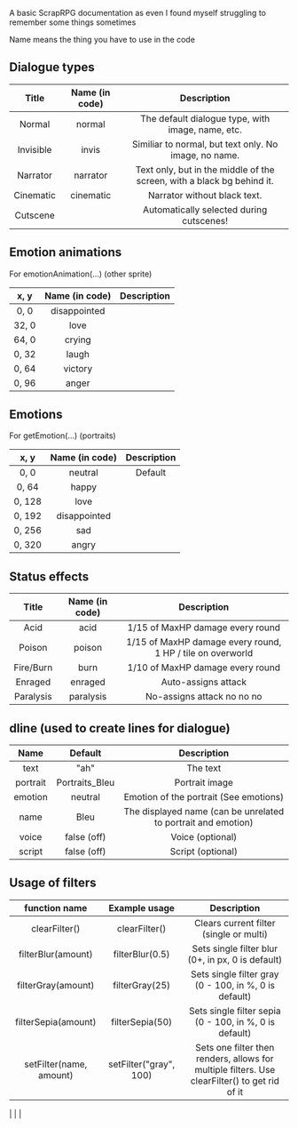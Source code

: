 A basic ScrapRPG documentation as even I found myself struggling to remember some things sometimes

Name means the thing you have to use in the code

## Dialogue types
| Title      | Name (in code)       | Description
|:----------:|:--------------------:|:------------------------------:
| Normal     | normal               | The default dialogue type, with image, name, etc.
| Invisible  | invis                | Similiar to normal, but text only. No image, no name.
| Narrator   | narrator             | Text only, but in the middle of the screen, with a black bg behind it.
| Cinematic  | cinematic            | Narrator without black text.
| Cutscene   |                      | Automatically selected during cutscenes!



## Emotion animations
For emotionAnimation(...)   (other sprite)

| x, y       | Name (in code)       | Description
|:----------:|:--------------------:|:------------------------------:
| 0, 0       | disappointed         | 
| 32, 0      | love                 | 
| 64, 0      | crying               | 
| 0, 32      | laugh                | 
| 0, 64      | victory              | 
| 0, 96      | anger                | 



## Emotions
For getEmotion(...)    (portraits)

| x, y       | Name (in code)       | Description
|:----------:|:--------------------:|:------------------------------:
| 0, 0       | neutral              | Default
| 0, 64      | happy                | 
| 0, 128     | love                 | 
| 0, 192     | disappointed         | 
| 0, 256     | sad                  | 
| 0, 320     | angry                | 



## Status effects
| Title      | Name (in code)       | Description
|:----------:|:--------------------:|:------------------------------:
| Acid       | acid                 | 1/15 of MaxHP damage every round
| Poison     | poison               | 1/15 of MaxHP damage every round, 1 HP / tile on overworld
| Fire/Burn  | burn                 | 1/10 of MaxHP damage every round
| Enraged    | enraged              | Auto-assigns attack
| Paralysis  | paralysis            | No-assigns attack no no no



## dline (used to create lines for dialogue)
| Name       | Default              | Description
|:----------:|:--------------------:|:------------------------------:
| text       | "ah"                 | The text
| portrait   | Portraits_Bleu       | Portrait image
| emotion    | neutral              | Emotion of the portrait (See emotions)
| name       | Bleu                 | The displayed name (can be unrelated to portrait and emotion)
| voice      | false (off)          | Voice (optional)
| script     | false (off)          | Script (optional)


## Usage of filters
| function name                  | Example usage                    | Description
|:------------------------------:|:--------------------------------:|:------------------------------:
| clearFilter()           | clearFilter()          | Clears current filter (single or multi)
| filterBlur(amount)      | filterBlur(0.5)        | Sets single filter blur (0+, in px, 0 is default)
| filterGray(amount)      | filterGray(25)         | Sets single filter gray (0 - 100, in %, 0 is default)
| filterSepia(amount)     | filterSepia(50)        | Sets single filter sepia (0 - 100, in %, 0 is default)
| setFilter(name, amount) | setFilter("gray", 100) | Sets one filter then renders, allows for multiple filters. Use clearFilter() to get rid of it


|            |                      | 